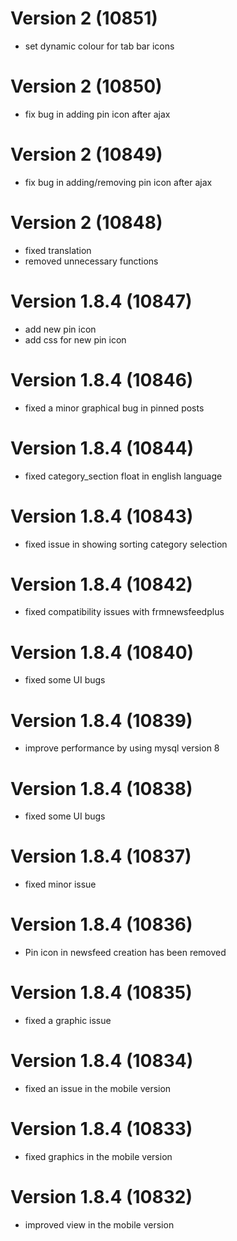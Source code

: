 # Version 2 (10851)
- set dynamic colour for tab bar icons

# Version 2 (10850)
- fix bug in adding pin icon after ajax

# Version 2 (10849)
- fix bug in adding/removing pin icon after ajax

# Version 2 (10848)
- fixed translation
- removed unnecessary functions

# Version 1.8.4 (10847)
- add new pin icon
- add css for new pin icon

# Version 1.8.4 (10846)
- fixed a minor graphical bug in pinned posts

# Version 1.8.4 (10844)
- fixed category_section float in english language

# Version 1.8.4 (10843)
- fixed issue in showing sorting category selection

# Version 1.8.4 (10842)
- fixed compatibility issues with frmnewsfeedplus

# Version 1.8.4 (10840)
- fixed some UI bugs

# Version 1.8.4 (10839)
- improve performance by using mysql version 8

# Version 1.8.4 (10838)
- fixed some UI bugs

# Version 1.8.4 (10837)
- fixed minor issue 

# Version 1.8.4 (10836)
- Pin icon in newsfeed creation has been removed

# Version 1.8.4 (10835)
- fixed a graphic issue

# Version 1.8.4 (10834)
- fixed an issue in the mobile version

# Version 1.8.4 (10833)
- fixed graphics in the mobile version

# Version 1.8.4 (10832)
- improved view in the mobile version

